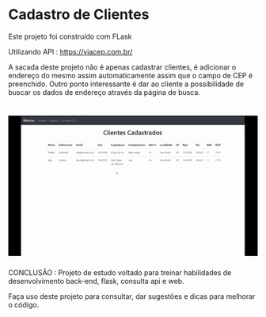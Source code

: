 # Cadastro de Clientes

Este projeto foi construído com FLask

Utilizando API : https://viacep.com.br/

A sacada deste projeto não é apenas cadastrar clientes, é adicionar o endereço do mesmo assim automaticamente
assim que o campo de CEP é preenchido. Outro ponto interessante é dar ao cliente a possibilidade de buscar os 
dados de endereço através da página de busca.

<h1 align="center">
  <img src="website/static/video/projeto1-cadastro-clientes-flask.gif" alt="">
</h1>

CONCLUSÃO :
Projeto de estudo voltado para treinar habilidades de desenvolvimento back-end, flask, consulta api e web.

Faça uso deste projeto para consultar, dar sugestões e dicas para melhorar o código.
